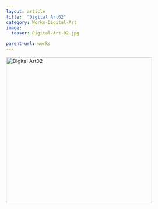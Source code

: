 ```yaml
---
layout: article
title:  "Digital Art02"
category: Works-Digital-Art
image:
  teaser: Digital-Art-02.jpg

parent-url: works
---
```



<img src="/images/Digital-Art-02.jpg" alt="Digital Art02" width="400" height="400">